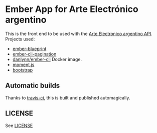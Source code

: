 # Ember App for Arte Electrónico argentino

This is the front end to be used with the [Arte Electronico argentino API](https://github.com/lvm/api-dataset-arte-electronico-argentino).  
Projects used:
  
* [ember-blueprint](https://github.com/frank06/ember-blueprint)
* [ember-cli-pagination](https://github.com/mharris717/ember-cli-pagination)
* [danlynn/ember-cli](https://hub.docker.com/r/danlynn/ember-cli/) Docker image.
* [moment.js](http://momentjs.com/)
* [bootstrap](http://getbootstrap.com/)

## Automatic builds

Thanks to [travis-ci](https://travis-ci.org/lvm/site-dataset-arte-electronico-argentino), this is built and published automagically.

## LICENSE

See [LICENSE](LICENSE)
